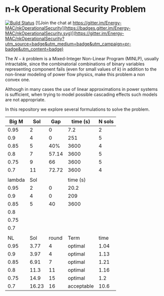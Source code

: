# n-k Operational Security Problem
[![Build Status](https://travis-ci.org/Energy-MAC/nkOperationalSecurity.svg?branch=master)](https://travis-ci.org/Energy-MAC/nkOperationalSecurity) [![Join the chat at https://gitter.im/Energy-MAC/nkOperationalSecurity](https://badges.gitter.im/Energy-MAC/nkOperationalSecurity.svg)](https://gitter.im/Energy-MAC/nkOperationalSecurity?utm_source=badge&utm_medium=badge&utm_campaign=pr-badge&utm_content=badge)

The $N-k$ problem is a Mixed-Integer Non-Linear Program (MINLP), usually intractable, since the combinatorial combinations of binary variables representing component fails (even for small values of $k$) in addition to the non-linear modeling of power flow physics, make this problem a non convex one.

Although in many cases the use of linear approximations in power systems is sufficient, when trying to model possible cascading effects such models are not appropriate.

In this repository we explore several formulations to solve the problem.

| Big M  | Sol   | Gap   | time (s)   | N sols |
|--------|-------|-------|------------|--------|
| 0.95   | 2     | 0     | 7.2        | 2      |
| 0.9    | 4     | 0     | 251        | 5      |
| 0.85   | 5     | 40%   | 3600       | 4      |
| 0.8    | 7     | 57.14 | 3600       | 5      |
| 0.75   | 9     | 66    | 3600       | 5      |
| 0.7    | 11    | 72.72 | 3600       | 4      |
|        |       |       |            |        |
| lambda | Sol   |       | time (s)   |        |
| 0.95   | 2     | 0     | 20.2       |        |
| 0.9    | 4     | 0     | 209        |        |
| 0.85   | 5     | 40    | 3600       |        |
| 0.8    |       |       |            |        |
| 0.75   |       |       |            |        |
| 0.7    |       |       |            |        |
|        |       |       |            |        |
| NL     | Sol   | round | Term       | time   |
| 0.95   | 3.77  | 4     | optimal    | 1.04   |
| 0.9    | 3.97  | 4     | optimal    | 1.13   |
| 0.85   | 6.91  | 7     | optimal    | 1.21   |
| 0.8    | 11.3  | 11    | optimal    | 1.16   |
| 0.75   | 14.9  | 15    | optimal    | 1.2    |
| 0.7    | 16.23 | 16    | acceptable | 10.6   |